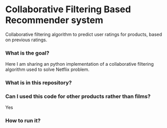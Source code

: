 # Collaborative Filtering Based Recommender system
Collaborative filtering algorithm to predict user ratings for products, based on previous ratings.

### What is the goal?
Here I am sharing an python implementation of a collaborative filtering algorithm used to solve Netflix problem.

### What is in this repository?

### Can I used this code for other products rather than films?
Yes

### How to run it?

